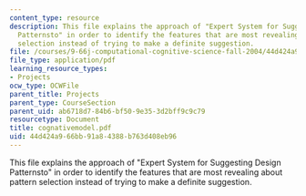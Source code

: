 ```yaml
---
content_type: resource
description: This file explains the approach of "Expert System for Suggesting Design
  Patternsto" in order to identify the features that are most revealing about pattern
  selection instead of trying to make a definite suggestion.
file: /courses/9-66j-computational-cognitive-science-fall-2004/44d424a966bb91a84388b763d408eb96_cognativemodel.pdf
file_type: application/pdf
learning_resource_types:
- Projects
ocw_type: OCWFile
parent_title: Projects
parent_type: CourseSection
parent_uid: ab6718d7-84b6-bf50-9e35-3d2bff9c9c79
resourcetype: Document
title: cognativemodel.pdf
uid: 44d424a9-66bb-91a8-4388-b763d408eb96
---
```

This file explains the approach of "Expert System for Suggesting Design Patternsto" in order to identify the features that are most revealing about pattern selection instead of trying to make a definite suggestion.

